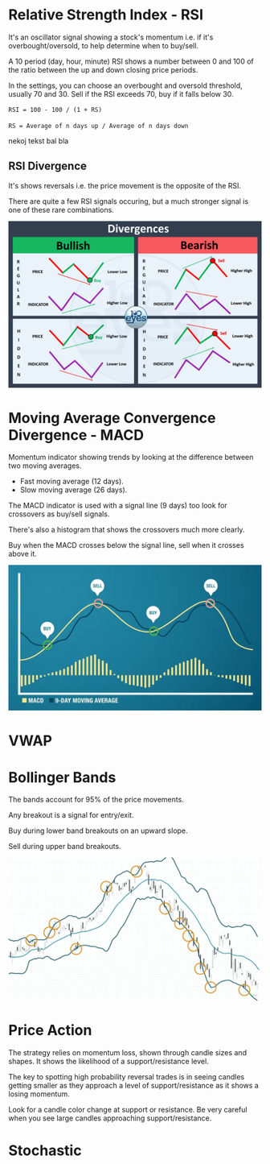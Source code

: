 # Relative Strength Index - RSI

It's an oscillator signal showing a stock's momentum i.e. if it's overbought/oversold, to help determine when to buy/sell.

A 10 period (day, hour, minute) RSI shows a number between 0 and 100 of the ratio between the up and down closing price periods.

In the settings, you can choose an overbought and oversold threshold, usually 70 and 30. Sell if the RSI exceeds 70, buy if it falls below 30.

```
RSI = 100 - 100 / (1 + RS)

RS = Average of n days up / Average of n days down
```

nekoj tekst bal bla

## RSI Divergence

It's shows reversals i.e. the price movement is the opposite of the RSI.

There are quite a few RSI signals occuring, but a much stronger signal is one of these rare combinations.

![RSI](../pics/indicators/rsi_divergence.jpg)

# Moving Average Convergence Divergence - MACD

Momentum indicator showing trends by looking at the difference between two moving averages.

-   Fast moving average (12 days).
-   Slow moving average (26 days).

The MACD indicator is used with a signal line (9 days) too look for crossovers as buy/sell signals.

There's also a histogram that shows the crossovers much more clearly.

Buy when the MACD crosses below the signal line, sell when it crosses above it.

![MACD](../pics/indicators/macd.jpg)

# VWAP

# Bollinger Bands

The bands account for 95% of the price movements.

Any breakout is a signal for entry/exit.

Buy during lower band breakouts on an upward slope.

Sell during upper band breakouts.

![Bollinger](../pics/indicators/bollinger_bands.jpg)

# Price Action

The strategy relies on momentum loss, shown through candle sizes and shapes. It shows the likelihood of a support/resistance level.

The key to spotting high probability reversal trades is in seeing candles getting smaller as they approach a level of support/resistance as it shows a losing momentum.

Look for a candle color change at support or resistance. Be very careful when you see large candles approaching support/resistance.

# Stochastic
